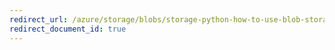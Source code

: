 ```yaml
---
redirect_url: /azure/storage/blobs/storage-python-how-to-use-blob-storage
redirect_document_id: true
---
```

